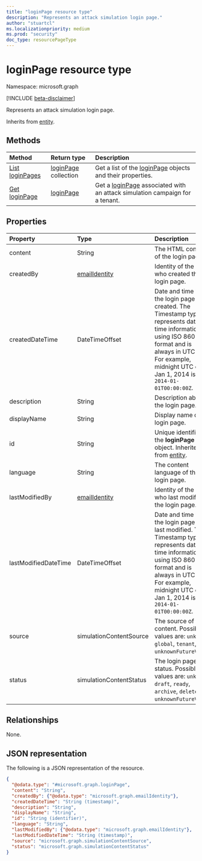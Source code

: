 ```yaml
---
title: "loginPage resource type"
description: "Represents an attack simulation login page."
author: "stuartcl"
ms.localizationpriority: medium
ms.prod: "security"
doc_type: resourcePageType
---
```


# loginPage resource type

Namespace: microsoft.graph

[!INCLUDE [beta-disclaimer](../../includes/beta-disclaimer.md)]

Represents an attack simulation login page.

Inherits from [entity](../resources/entity.md).

## Methods

|Method|Return type|Description|
|:---|:---|:---|
|[List loginPages](../api/attacksimulationroot-list-loginpage.md)|[loginPage](../resources/loginpage.md) collection|Get a list of the [loginPage](../resources/loginpage.md) objects and their properties.|
|[Get loginPage](../api/loginpage-get.md)|[loginPage](../resources/loginpage.md)|Get a [loginPage](../resources/loginpage.md) associated with an attack simulation campaign for a tenant.|

## Properties

|Property|Type|Description|
|:---|:---|:---|
|content|String|The HTML content of the login page.|
|createdBy|[emailIdentity](../resources/emailidentity.md)|Identity of the user who created the login page.|
|createdDateTime|DateTimeOffset|Date and time when the login page was created. The Timestamp type represents date and time information using ISO 8601 format and is always in UTC time. For example, midnight UTC on Jan 1, 2014 is `2014-01-01T00:00:00Z`.|
|description|String|Description about the login page.|
|displayName|String|Display name of the login page.|
|id|String|Unique identifier for the **loginPage** object. Inherited from [entity](../resources/entity.md).|
|language|String|The content language of the login page.|
|lastModifiedBy|[emailIdentity](../resources/emailidentity.md)|Identity of the user who last modified the login page.|
|lastModifiedDateTime|DateTimeOffset|Date and time when the login page was last modified. The Timestamp type represents date and time information using ISO 8601 format and is always in UTC time. For example, midnight UTC on Jan 1, 2014 is `2014-01-01T00:00:00Z`.|
|source|simulationContentSource|The source of the content. Possible values are: `unknown`, `global`, `tenant`, `unknownFutureValue`.|
|status|simulationContentStatus|The login page status. Possible values are: `unknown`, `draft`, `ready`, `archive`, `delete`, `unknownFutureValue`.|

## Relationships

None.

## JSON representation

The following is a JSON representation of the resource.
<!-- {
  "blockType": "resource",
  "keyProperty": "id",
  "@odata.type": "microsoft.graph.loginPage",
  "baseType": "microsoft.graph.entity",
  "openType": false
}
-->
``` json
{
  "@odata.type": "#microsoft.graph.loginPage",
  "content": "String",
  "createdBy": {"@odata.type": "microsoft.graph.emailIdentity"},
  "createdDateTime": "String (timestamp)",
  "description": "String",
  "displayName": "String",
  "id": "String (identifier)",
  "language": "String",
  "lastModifiedBy": {"@odata.type": "microsoft.graph.emailIdentity"},
  "lastModifiedDateTime": "String (timestamp)",
  "source": "microsoft.graph.simulationContentSource",
  "status": "microsoft.graph.simulationContentStatus"
}
```
